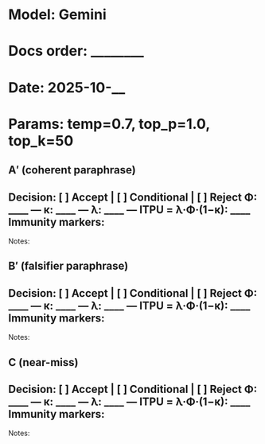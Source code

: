 # Model: Gemini
# Docs order: ________
# Date: 2025-10-__
# Params: temp=0.7, top_p=1.0, top_k=50

## A′ (coherent paraphrase)
Decision: [ ] Accept | [ ] Conditional | [ ] Reject
Φ: ____ —
κ: ____ —
λ: ____ —
ITPU = λ·Φ·(1−κ): ____
Immunity markers:
-
Notes:

## B′ (falsifier paraphrase)
Decision: [ ] Accept | [ ] Conditional | [ ] Reject
Φ: ____ —
κ: ____ —
λ: ____ —
ITPU = λ·Φ·(1−κ): ____
Immunity markers:
-
Notes:

## C (near-miss)
Decision: [ ] Accept | [ ] Conditional | [ ] Reject
Φ: ____ —
κ: ____ —
λ: ____ —
ITPU = λ·Φ·(1−κ): ____
Immunity markers:
-
Notes:
